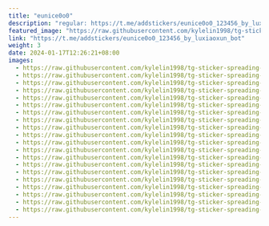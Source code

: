 ```yaml
---
title: "eunice0o0"
description: "regular: https://t.me/addstickers/eunice0o0_123456_by_luxiaoxun_bot"
featured_image: "https://raw.githubusercontent.com/kylelin1998/tg-sticker-spreading-worldwide-images/main/img/80b5108d-ff85-4614-8995-5523c7d72c7f.jpg"
link: "https://t.me/addstickers/eunice0o0_123456_by_luxiaoxun_bot"
weight: 3
date: 2024-01-17T12:26:21+08:00
images:
  - https://raw.githubusercontent.com/kylelin1998/tg-sticker-spreading-worldwide-images/main/img/80b5108d-ff85-4614-8995-5523c7d72c7f.jpg
  - https://raw.githubusercontent.com/kylelin1998/tg-sticker-spreading-worldwide-images/main/img/2b2ad089-afb5-467f-9ac9-266039aff1a9.jpg
  - https://raw.githubusercontent.com/kylelin1998/tg-sticker-spreading-worldwide-images/main/img/8cd7d915-3389-468f-bd8c-91c4b268fe64.jpg
  - https://raw.githubusercontent.com/kylelin1998/tg-sticker-spreading-worldwide-images/main/img/2eca3f3b-d296-48f0-9923-9787f167db00.jpg
  - https://raw.githubusercontent.com/kylelin1998/tg-sticker-spreading-worldwide-images/main/img/b1c2286c-5ebc-41eb-9bb7-4e9f407def4e.jpg
  - https://raw.githubusercontent.com/kylelin1998/tg-sticker-spreading-worldwide-images/main/img/538a4485-5886-4364-9386-8101f126641b.jpg
  - https://raw.githubusercontent.com/kylelin1998/tg-sticker-spreading-worldwide-images/main/img/82be1561-2fb9-4019-bf3b-b7c0222b49ec.jpg
  - https://raw.githubusercontent.com/kylelin1998/tg-sticker-spreading-worldwide-images/main/img/9b11f800-fa63-498c-bad9-c8a2156d6208.jpg
  - https://raw.githubusercontent.com/kylelin1998/tg-sticker-spreading-worldwide-images/main/img/d5362266-5167-458a-8ee3-49d4e57b39c8.jpg
  - https://raw.githubusercontent.com/kylelin1998/tg-sticker-spreading-worldwide-images/main/img/1036a27d-ae0c-453a-83da-23ca9f52f2b1.jpg
  - https://raw.githubusercontent.com/kylelin1998/tg-sticker-spreading-worldwide-images/main/img/b2a35bc9-8089-4436-911c-f7bcdc7a87b5.jpg
  - https://raw.githubusercontent.com/kylelin1998/tg-sticker-spreading-worldwide-images/main/img/d6aa5742-e242-438e-92b8-793d0436d969.jpg
  - https://raw.githubusercontent.com/kylelin1998/tg-sticker-spreading-worldwide-images/main/img/0fbd1cc7-f548-456d-8aba-f13d377cd461.jpg
  - https://raw.githubusercontent.com/kylelin1998/tg-sticker-spreading-worldwide-images/main/img/949d2733-f4c3-4e71-a1f8-3813dc4f1eea.jpg
  - https://raw.githubusercontent.com/kylelin1998/tg-sticker-spreading-worldwide-images/main/img/1ef701f3-b445-4010-b1fa-36f166233762.jpg
  - https://raw.githubusercontent.com/kylelin1998/tg-sticker-spreading-worldwide-images/main/img/02d2eb60-53f6-49ea-8a87-b51fe00c2e28.jpg
  - https://raw.githubusercontent.com/kylelin1998/tg-sticker-spreading-worldwide-images/main/img/dc88bc95-f40f-459a-8725-9e4d6effa0b1.jpg
  - https://raw.githubusercontent.com/kylelin1998/tg-sticker-spreading-worldwide-images/main/img/a18313a8-a511-407e-843b-8bf1f630ff00.jpg
  - https://raw.githubusercontent.com/kylelin1998/tg-sticker-spreading-worldwide-images/main/img/0cf7d0b8-5498-4b0f-9a10-bd1847184b8e.jpg
  - https://raw.githubusercontent.com/kylelin1998/tg-sticker-spreading-worldwide-images/main/img/c9243efc-efe9-4784-a667-00d35fa576d5.jpg
---
```

